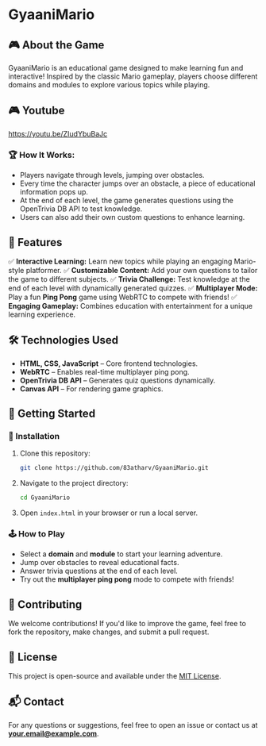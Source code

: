 # GyaaniMario

## 🎮 About the Game
GyaaniMario is an educational game designed to make learning fun and interactive! Inspired by the classic Mario gameplay, players choose different domains and modules to explore various topics while playing.

## 🎮 Youtube
https://youtu.be/ZIudYbuBaJc

### 🏆 How It Works:
- Players navigate through levels, jumping over obstacles.
- Every time the character jumps over an obstacle, a piece of educational information pops up.
- At the end of each level, the game generates questions using the OpenTrivia DB API to test knowledge.
- Users can also add their own custom questions to enhance learning.

## 🌟 Features
✅ **Interactive Learning:** Learn new topics while playing an engaging Mario-style platformer.
✅ **Customizable Content:** Add your own questions to tailor the game to different subjects.
✅ **Trivia Challenge:** Test knowledge at the end of each level with dynamically generated quizzes.
✅ **Multiplayer Mode:** Play a fun **Ping Pong** game using WebRTC to compete with friends!
✅ **Engaging Gameplay:** Combines education with entertainment for a unique learning experience.

## 🛠️ Technologies Used
- **HTML, CSS, JavaScript** – Core frontend technologies.
- **WebRTC** – Enables real-time multiplayer ping pong.
- **OpenTrivia DB API** – Generates quiz questions dynamically.
- **Canvas API** – For rendering game graphics.

## 🚀 Getting Started
### 🔧 Installation
1. Clone this repository:
   ```sh
   git clone https://github.com/83atharv/GyaaniMario.git
   ```
2. Navigate to the project directory:
   ```sh
   cd GyaaniMario
   ```
3. Open `index.html` in your browser or run a local server.

### 🕹️ How to Play
- Select a **domain** and **module** to start your learning adventure.
- Jump over obstacles to reveal educational facts.
- Answer trivia questions at the end of each level.
- Try out the **multiplayer ping pong** mode to compete with friends!

## 🤝 Contributing
We welcome contributions! If you'd like to improve the game, feel free to fork the repository, make changes, and submit a pull request.

## 📜 License
This project is open-source and available under the [MIT License](LICENSE).

## 📬 Contact
For any questions or suggestions, feel free to open an issue or contact us at **your.email@example.com**.


